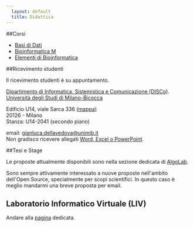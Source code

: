 ```yaml
---
  layout: default
  title: Didattica
---
```


##Corsi

*  [Basi di Dati](http://elearning.unimib.it/course/view.php?id=4698)
*  [Bioinformatica M](http://elearning.unimib.it/course/view.php?id=6124)
*  [Elementi di
   Bioinformatica](http://elearning.unimib.it/course/view.php?id=7463)

##Ricevimento studenti

Il ricevimento studenti è su appuntamento.


[Dipartimento di Informatica, Sistemistica
e Comunicazione (DISCo)](http://www.disco.unimib.it).  
[Università degli Studi di Milano-Bicocca](http://www.unimib.it)  

Edificio U14, viale Sarca 336
[(mappa)](https://www.openstreetmap.org/note/236583)  
20126 - Milano  
Stanza: U14-2041 (secondo piano)


email:
[gianluca.dellavedova@unimib.it](mailto://gianluca.dellavedova@unimib.it)  
Non gradisco ricevere allegati [Word, Excel o PowerPoint](http://www.fsf.org/philosophy/no-word-attachments.html).

##Tesi e Stage

Le proposte attualmente disponibili sono nella sezione dedicata di
[AlgoLab](http://algolab.eu/category/stage/).

Sono sempre attivamente interessato a nuove proposte nell'ambito
dell'Open Source, specialmente per scopi scientifici. In questo caso è
meglio mandarmi una breve proposta per email.


## Laboratorio Informatico Virtuale (LIV)

Andare alla [pagina](/liv) dedicata.
